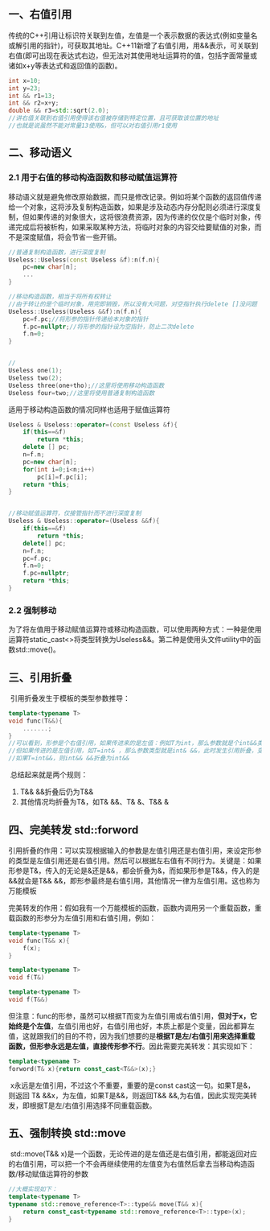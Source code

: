 ## 一、右值引用

​	传统的C++引用让标识符关联到左值，左值是一个表示数据的表达式(例如变量名或解引用的指针)，可获取其地址。C++11新增了右值引用，用&&表示，可关联到右值(即可出现在表达式右边，但无法对其使用地址运算符的值，包括字面常量或诸如x+y等表达式和返回值的函数)。

```cpp
int x=10;
int y=23;
int && r1=13;
int && r2=x+y;
double && r3=std::sqrt(2.0);
//讲右值关联到右值引用使得该右值被存储到特定位置，且可获取该位置的地址
//也就是说虽然不能对常量13使用&，但可以对右值引用r1使用
```

## 二、移动语义

### 2.1 用于右值的移动构造函数和移动赋值运算符

​	移动语义就是避免修改原始数据，而只是修改记录。例如将某个函数的返回值传递给一个对象，这将涉及复制构造函数，如果是涉及动态内存分配则必须进行深度复制，但如果传递的对象很大，这将很浪费资源，因为传递的仅仅是个临时对象，传递完成后将被析构，如果采取某种方法，将临时对象的内容交给要赋值的对象，而不是深度赋值，将会节省一些开销。

```c++
//普通复制构造函数，进行深度复制
Useless::Useless(const Useless &f):n(f.n){
    pc=new char[n];
    ...
}

//移动构造函数，相当于将所有权转让
//由于转让的是个临时对象，用完即销毁，所以没有大问题，对空指针执行delete []没问题
Useless::Useless(Useless &&f):n(f.n){
    pc=f.pc;//将形参的指针传递给本对象的指针
    f.pc=nullptr;//将形参的指针设为空指针，防止二次delete
    f.n=0;
}


//
Useless one(1);
Useless two(2);
Useless three(one+tho);//这里将使用移动构造函数
Useless four=two;//这里将使用普通复制构造函数
```

适用于移动构造函数的情况同样也适用于赋值运算符

```c++
Useless & Useless::operator=(const Useless &f){
    if(this==&f)
        return *this;
    delete [] pc;
    n=f.n;
    pc=new char[n];
    for(int i=0;i<n;i++)
        pc[i]=f.pc[i];
    return *this;
}


//移动赋值运算符，仅接管指针而不进行深度复制
Useless & Useless::operator=(Useless &&f){
    if(this==&f)
        return *this;
    delete[] pc;
    n=f.n;
    pc=f.pc;
    f.n=0;
    f.pc=nullptr;
    return *this;
}
```

### 2.2 强制移动

​	为了将左值用于移动赋值运算符或移动构造函数，可以使用两种方式：一种是使用运算符static_cast<>将类型转换为Useless&&。第二种是使用头文件utility中的函数std::move()。

## 三、引用折叠	

​	引用折叠发生于模板的类型参数推导：

```c++
template<typename T>
void func(T&&){
    .......;
}
//可以看到，形参是个右值引用，如果传进来的是左值：例如T为int，那么参数就是个int&&类型
//但如果传进的是左值引用，如T=int& ，那么参数类型就是int& &&，此时发生引用折叠，变为int &
//如果T=int&&，则int&& &&折叠为int&&
```

​	总结起来就是两个规则：

1.  T&& &&折叠后仍为T&&
2.  其他情况均折叠为T&，如T& &&、T& &、T&& &

## 四、完美转发 std::forword

​	引用折叠的作用：可以实现根据输入的参数是左值引用还是右值引用，来设定形参的类型是左值引用还是右值引用。然后可以根据左右值有不同行为。关键是：如果形参是T&，传入的无论是&还是&&，都会折叠为&，而如果形参是T&&，传入的是&&就会是T&& &&，即形参最终是右值引用，其他情况一律为左值引用。这也称为万能模板

​	完美转发的作用：假如我有一个万能模板的函数，函数内调用另一个重载函数，重载函数的形参分为左值引用和右值引用，例如：

```c++
template<typename T>
void func(T&& x){
    f(x);
}

template<typename T>
void f(T&)

template<typename T>
void f(T&&)
```

​	但注意：func的形参，虽然可以根据T而变为左值引用或右值引用，**但对于x，它始终是个左值**，左值引用也好，右值引用也好，本质上都是个变量，因此都算左值，这就跟我们的目的不符，因为我们想要的是**根据T是左/右值引用来选择重载函数，但形参永远是左值，直接传形参不行**。
​	因此需要完美转发：其实现如下：

```c++
template<typename T>
forword(T& x){return const_cast<T&&>(x);}
```

​	x永远是左值引用，不过这个不重要，重要的是const cast这一句。如果T是&，则返回 T& &&x，为左值，如果T是&&，则返回T&& &&,为右值，因此实现完美转发，即根据T是左/右值引用选择不同重载函数。

## 五、强制转换  std::move

​	std::move<T>(T&& x)是一个函数，无论传进的是左值还是右值引用，都能返回对应的右值引用，可以把一个不会再继续使用的左值变为右值然后拿去当移动构造函数/移动赋值运算符的参数

```c++
//大概实现如下：
template<typename T>
typename std::remove_reference<T>::type&& move(T&& x){
    return const_cast<typename std::remove_reference<T>::type>(x);
}
```

